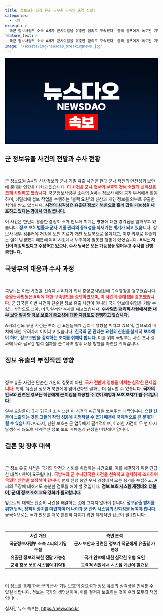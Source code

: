 ```yaml
---
title: 첩보요원 신상 유출 군무원 구속의 충격 진실!
categories:
  - 국방
excerpt: >
  국군 정보사령부 소속 A씨가 군사기밀을 유출한 혐의로 구속됐다. 중국 동포에게 폭로된 기밀은 북한 정보원과 연결될 가능성이 제기되며, 군 당국의 긴급 대응이 요구되고 있다. 정보 유출의 전말은 더욱 충격적이다!
feature_text: >
  국군 정보사령부 소속 A씨가 군사기밀을 유출한 혐의로 구속됐다. 중국 동포에게 폭로된 기밀은 북한 정보원과 연결될 가능성이 제기되며, 군 당국의 긴급 대응이 요구되고 있다. 정보 유출의 전말은 더욱 충격적이다!
image: '/assets/img/newsdao_breakingnews.jpg'
---
```


<p><img src="/assets/img/newsdao_breakingnews.jpg" alt="implanttips 속보" /></p>

<h2 data-ke-size="size26">군 정보유출 사건의 전말과 수사 현황</h2>

<p data-ke-size="size16">&nbsp;</p>

<p>군 정보요원 A씨의 신상정보와 군사 기밀 유출 사건은 현대 군사 작전의 안전성과 보안에 중대한 영향을 미치고 있습니다. <b><span style="color: #ee2323;">이 사건은 군사 정보의 보호와 정보 요원의 신뢰성을 크게 시험하고 있습니다.</span></b> 국군정보사령부 소속의 A씨는 정보사 해외 공작 부서에서 활동하며, 비밀리에 첩보 작업을 수행하는 '블랙 요원'의 신상과 개인 정보를 외부로 유출한 혐의를 받고 있습니다. <b><span style="background-color: #21538527;">사건의 심각성은 유출된 정보가 북한으로 흘러 갔을 가능성을 내포하고 있다는 점에서 더욱 큽니다.</span></b></p>

<p>이 사건은 한번의 경솔한 결정이 국가 안보에 미치는 영향에 대한 경각심을 일깨우고 있습니다. <b><span style="color: #1a5490;">정보 보호 법률과 군사 기밀 관리의 중요성을 되새기는 계기가 되고 있습니다.</span></b> 정보사 내부 컴퓨터에 저장된 보안 자료가 개인 노트북으로 옮겨지고, 이후 외부로 유출되는 일이 발생했기 때문에 여러 차원에서 부주의와 잘못된 행동이 있었습니다. <b>A씨는 자신이 해킹되었다고 주장하고 있으나, 수사 당국은 모든 가능성을 열어두고 수사를 진행 중입니다.</b></p>

<h2 data-ke-size="size26">국방부의 대응과 수사 과정</h2>

<p data-ke-size="size16">&nbsp;</p>

<p>국방부는 이번 사건을 신속히 처리하기 위해 중앙군사법원에 구속영장을 청구했습니다. <b><span style="color: #ee2323;">중앙군사법원은 A씨에 대한 구속영인을 승인하였으며, 이 사건의 중대성을 강조했습니다.</span></b> 군 당국은 이번 사건이 단순한 정보 유출 사건이 아니라 국가 안보에 위협을 가할 수 있는 사건으로 보아, 더욱 철저한 수사를 예고했습니다. <b><span style="background-color: #21538527;">수사팀은 교육적 차원에서 군 내부 보안 절차와 정보 보호의 중요성에 대한 재검토도 진행하고 있습니다.</span></b></p>

<p>A씨의 정보 유출 사건은 여러 군 요원들에게 심리적 영향을 미치고 있으며, 앞으로의 배치에 대한 우려까지 이어지고 있습니다. <b><span style="color: #1a5490;">한국의 군 관리는 요원의 신원을 철저히 보호해야 하며, 정보 보안을 강화하는 조치를 취해야 합니다.</span></b> 이를 위해 국방부는 사건 조사 결과에 따라 필요한 법적 절차를 준수하며 향후 대응 방안을 마련할 계획입니다.</p>

<h2 data-ke-size="size26">정보 유출의 부정적인 영향</h2>

<p data-ke-size="size16">&nbsp;</p>

<p>정보 유출 사건은 단순한 개인의 잘못이 아닌, <b><span style="color: #ee2323;">국가 전반에 영향을 미치는 심각한 문제입니다.</span></b> 특히, 유출된 정보가 북한에게 넘어갔다면 결과는 더 심각할 수 있습니다. <b><span style="background-color: #21538527;">국가의 안보와 관련된 정보는 적군에게 큰 이점을 제공할 수 있어 예방과 보호 조치가 필수적입니다.</span></b></p>

<p>일부 요원들이 급히 귀국한 소식 또한 이 사건의 파급력을 보여주는 대목입니다. <b><span style="color: #1a5490;">요원 신분이 노출되는 것은 그들의 작업 성공에 치명적일 수 있기 때문에 국제적으로 큰 문제가 될 수 있습니다.</span></b> 따라서, 신원 보호는 군 업무에서 필수적이며, 이러한 사건이 두 번 다시 발생하지 않도록 체계적인 정보 보호 매뉴얼과 규정을 마련해야 합니다.</p>

<h2 data-ke-size="size26">결론 및 향후 대책</h2>

<p data-ke-size="size16">&nbsp;</p>

<p>군 정보 유출 사건은 국가의 안전과 신뢰를 위협하는 사건으로, 이를 해결하기 위한 긴급한 대책 마련이 요구됩니다. <b><span style="color: #ee2323;">국방부와 군 수사당국은 사건을 신속하고 철저하게 조사하여 국민의 안전을 보장해야 합니다.</span></b> 현재 진행 중인 수사 과정에서 모든 증거를 수집하고, A씨의 주장에 대해서도 충분한 검토를 해야 할 것입니다. <b><span style="background-color: #21538527;">정보 보호 시스템 재정비와 더불어, 군 내 정보 보호 교육 강화가 필요합니다.</span></b></p>

<p>앞으로의 대책은 단순히 사건을 해결하는 것에 그치지 않아야 합니다. <b><span style="color: #1a5490;">정보유출 방지를 위한 법적, 정책적 장치를 마련하며 더 나아가 군 관리 시스템의 신뢰성을 높여야 합니다.</span></b> 궁극적으로는 국가 안보를 더욱 튼튼히 다지기 위한 체계적인 접근이 필요합니다. </p>

<p data-ke-size="size16">&nbsp;</p>

<table>
    <tr>
        <th style="text-align: center;"><b>사건 개요</b></th>
        <th style="text-align: center;"><b>측면 분석</b></th>
    </tr>
    <tr>
        <td style="text-align: center; height: 17px;"><b>국군정보사령부 소속 A씨의 기밀 누설</b></td>
        <td style="text-align: center; height: 17px;"><b>군사 보안과 관련된 정보가 적군에게 유출될 가능성</b></td>
    </tr>
    <tr>
        <td style="text-align: center; height: 17px;"><b>유출된 정보의 북한 전달 가능성</b></td>
        <td style="text-align: center; height: 17px;"><b>국가 안보에 대한 심각한 위협 요인</b></td>
    </tr>
    <tr>
        <td style="text-align: center; height: 17px;"><b>군내 정보 보호 시스템의 취약점</b></td>
        <td style="text-align: center; height: 17px;"><b>교육적 차원에서 시스템 개선의 필요성</b></td>
    </tr>
</table>

<p data-ke-size="size16">&nbsp;</p>

<p>이 정보를 통해 한국 군의 군사 기밀 보호의 중요성과 정보 유출의 심각성을 인식할 수 있길 바랍니다. 정보는 국가의 생명선이며, 이를 철저히 보호하는 것이 우리 모두의 책임입니다.</p>
실시간 뉴스 속보는, <a href="https://newsdao.kr" rel="dofollow">https://newsdao.kr</a>


